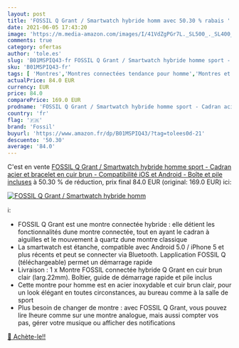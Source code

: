 ```yaml
---
layout: post
title: 'FOSSIL Q Grant / Smartwatch hybride homm avec 50.30 % rabais '
date: 2021-06-05 17:43:20
image: 'https://m.media-amazon.com/images/I/41VdZgPGr7L._SL500_._SL400_.jpg'
comments: true
category: ofertas
author: 'tole.es'
slug: 'B01MSPIQ43-fr FOSSIL Q Grant / Smartwatch hybride homme sport - Cadran...'
sku: 'B01MSPIQ43-fr'
tags: [ 'Montres','Montres connectées tendance pour homme','Montres et accessoires','Montres homme','fossil', ]
actualPrice: 84.0 EUR
currency: EUR
price: 84.0
comparePrice: 169.0 EUR
prodname: 'FOSSIL Q Grant / Smartwatch hybride homme sport - Cadran acier et bracelet en cuir brun - Compatibilité iOS et Android - Boîte et pile incluses'
country: 'fr'
flag: '🇫🇷'
brand: 'Fossil'
buyurl: 'https://www.amazon.fr/dp/B01MSPIQ43/?tag=tolees0d-21'
descuento: '50.30'
average: '84.0'
---
```


C'est en vente [FOSSIL Q Grant / Smartwatch hybride homme sport - Cadran acier et bracelet en cuir brun - Compatibilité iOS et Android - Boîte et pile incluses](https://www.amazon.fr/dp/B01MSPIQ43/?tag=tolees0d-21)  à  50.30 % de réduction, prix final  84.0 EUR (original: 169.0 EUR) ici:

[![FOSSIL Q Grant / Smartwatch hybride homm](https://m.media-amazon.com/images/I/41VdZgPGr7L._SL500_._SL400_.jpg)](https://www.amazon.fr/dp/B01MSPIQ43/?tag=tolees0d-21)

ℹ️:

- FOSSIL Q Grant est une montre connectée hybride : elle détient les fonctionnalités dune montre connectée, tout en ayant le cadran à aiguilles et le mouvement à quartz dune montre classique
- La smartwatch est étanche, compatible avec Android 5.0 / iPhone 5 et plus récents et peut se connecter via Bluetooth. Lapplication FOSSIL Q (téléchargeable) permet un démarrage rapide
- Livraison : 1 x Montre FOSSIL connectée hybride Q Grant en cuir brun clair (larg.22mm). Boîtier, guide de démarrage rapide et pile inclus
- Cette montre pour homme est en acier inoxydable et cuir brun clair, pour un look élégant en toutes circonstances, au bureau comme à la salle de sport
- Plus besoin de changer de montre : avec FOSSIL Q Grant, vous pouvez lire lheure comme sur une montre analogue, mais aussi compter vos pas, gérer votre musique ou afficher des notifications

[🛒 Achète-le!!](https://www.amazon.fr/dp/B01MSPIQ43/?tag=tolees0d-21)
